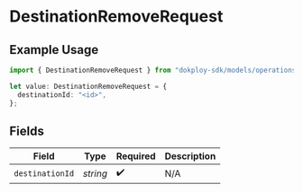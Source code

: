 # DestinationRemoveRequest

## Example Usage

```typescript
import { DestinationRemoveRequest } from "dokploy-sdk/models/operations";

let value: DestinationRemoveRequest = {
  destinationId: "<id>",
};
```

## Fields

| Field              | Type               | Required           | Description        |
| ------------------ | ------------------ | ------------------ | ------------------ |
| `destinationId`    | *string*           | :heavy_check_mark: | N/A                |